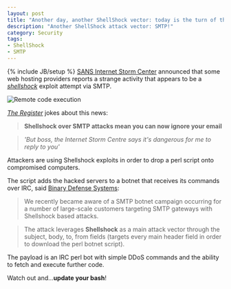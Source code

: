```yaml
---
layout: post
title: "Another day, another ShellShock vector: today is the turn of the SMTP"
description: "Another ShellShock attack vector: SMTP!"
category: Security
tags: 
- ShellShock
- SMTP
---
```

{% include JB/setup %}
[SANS Internet Storm Center](https://isc.sans.edu/diary/Shellshock+via+SMTP/18879) announced that some web hosting providers reports a strange activity  that appears to be a [*shellshock*](http://oldsite.andreafortuna.org/tags.html#ShellShock-ref) exploit attempt via SMTP.

![Remote code execution](http://cdn.zdnet.be/thumb/600-600/i/2014/44/shutterstock_222964006.jpg)

<!-- more -->

[*The Register*](http://www.theregister.co.uk/2014/10/28/shellshocked_via_email_smtp_attacks_on_the_rise/) jokes about this news:

>**Shellshock over SMTP attacks mean you can now ignore your email**

>*'But boss, the Internet Storm Centre says it's dangerous for me to reply to you'*

Attackers are using Shellshock exploits in order to drop a perl script onto compromised computers. 

The script adds the hacked servers to a botnet that receives its commands over IRC, said [Binary Defense Systems](https://www.binarydefense.com/bds/active-shellshock-smtp-botnet-campaign/): 

>We recently became aware of a SMTP botnet campaign occurring for a number of large-scale customers targeting SMTP gateways with Shellshock based attacks. 

>The attack leverages **Shellshock** as a main attack vector through the subject, body, to, from fields (targets every main header field in order to download the perl botnet script).

The payload is an IRC perl bot with simple DDoS commands and the ability to fetch and execute further code.

Watch out and...**update your bash**!
